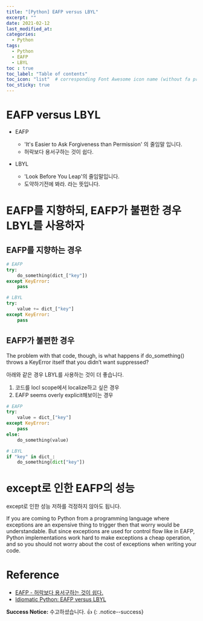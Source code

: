 ```yaml
---
title: "[Python] EAFP versus LBYL"
excerpt: ""
date: 2021-02-12
last_modified_at: 
categories:
  - Python
tags:
  - Python
  - EAFP 
  - LBYL
toc : true
toc_label: "Table of contents"
toc_icon: "list"  # corresponding Font Awesome icon name (without fa prefix)
toc_sticky: true
---
```


# EAFP versus LBYL

- EAFP
    - 'It's Easier to Ask Forgiveness than Permission' 의 줄임말 입니다. 
    - 허락보다 용서구하는 것이 쉽다.

- LBYL
    - 'Look Before You Leap'의 줄임말입니다. 
    - 도약하기전에 봐라. 라는 뜻입니다.

# EAFP를 지향하되, EAFP가 불편한 경우 LBYL를 사용하자

## EAFP를 지향하는 경우

```python
# EAFP
try:
    do_something(dict_["key"])
except KeyError:
    pass
```

```python
# LBYL
try:
    value += dict_["key"]
except KeyError:
    pass
```

## EAFP가 불편한 경우 

The problem with that code, though, is what happens if do_something() throws a KeyError itself that you didn’t want suppressed?  

아래와 같은 경우 LBYL를 사용하는 것이 더 좋습니다.  

1. 코드를 locl scope에서 localize하고 싶은 경우
2. EAFP seems overly explicit해보이는 경우  

```python
# EAFP
try:
    value = dict_["key"]
except KeyError:
    pass
else:
    do_something(value)
```

```python
# LBYL
if "key" in dict_:
    do_something(dict["key"])
```

# except로 인한 EAFP의 성능

except로 인한 성능 저하를 걱정하지 않아도 됩니다.  

If you are coming to Python from a programming language where exceptions are an expensive thing to trigger then that worry would be understandable. But since exceptions are used for control flow like in EAFP, Python implementations work hard to make exceptions a cheap operation, and so you should not worry about the cost of exceptions when writing your code.  

# Reference

- [EAFP - 허락보다 용서구하는 것이 쉽다.](https://wikidocs.net/16062)
- [Idiomatic Python: EAFP versus LBYL](https://devblogs.microsoft.com/python/idiomatic-python-eafp-versus-lbyl/)  

**Success Notice:**
수고하셨습니다. :+1:
{: .notice--success}